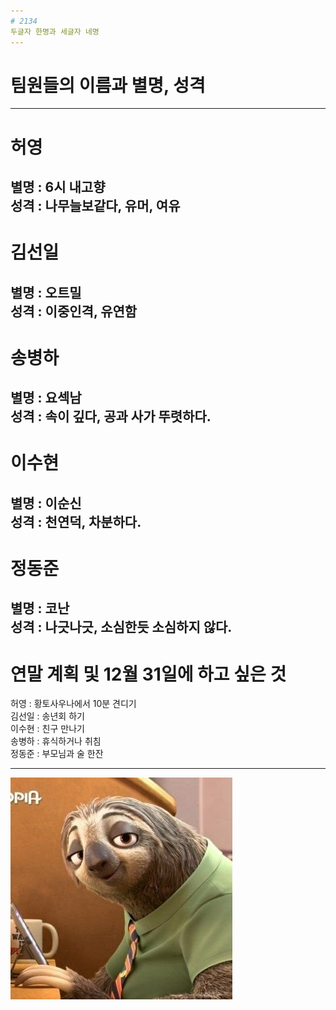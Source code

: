 ```yaml
---
# 2134
두글자 한명과 세글자 네명
---
```

# 팀원들의 이름과 별명, 성격
---
# 허영   

별명 : 6시 내고향     
성격 : 나무늘보같다, 유머, 여유   
---
# 김선일  
별명 : 오트밀     
성격 : 이중인격, 유연함     
---
# 송병하  
별명 : 요섹남     
성격 : 속이 깊다, 공과 사가 뚜렷하다.     
---
# 이수현  
별명 : 이순신     
성격 : 천연덕, 차분하다.     
---
# 정동준  

별명 : 코난     
성격 : 나긋나긋, 소심한듯 소심하지 않다.     
---
# 연말 계획 및 12월 31일에 하고 싶은 것    

허영 : 황토사우나에서 10분 견디기      
김선일 : 송년회 하기     
이수현 : 친구 만나기     
송병하 : 휴식하거나 취침     
정동준 : 부모님과 술 한잔       

---

![Alt text](/zoo.jpg)
